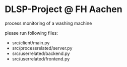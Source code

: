 # DLSP-Project @ FH Aachen
process monitoring of a washing machine 

please run following files: 
- src/client/main.py
- src/processrelated/server.py
- src/userrelated/backend.py
- src/userrelated/frontend.py
